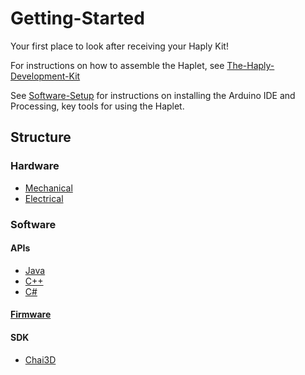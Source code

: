 # Getting-Started

Your first place to look after receiving your Haply Kit!

For instructions on how to assemble the Haplet, see [The-Haply-Development-Kit](/The-Haply-Development-Kit)

See [Software-Setup](/Software-Setup) for instructions on installing the Arduino IDE and Processing,
key tools for using the Haplet.

## Structure
### Hardware
- [Mechanical](https://github.com/HaplyHaptics/Mechanical-Drawings)
- [Electrical](https://github.com/HaplyHaptics/Electrical-Schematics)

### Software
#### APIs
- [Java](https://github.com/HaplyHaptics/Haply-API)
- [C++](https://github.com/HaplyHaptics/Haply-API-cpp)
- [C#](https://github.com/HaplyHaptics/UnityHAPI)

#### [Firmware](https://github.com/HaplyHaptics/Haply-Arduino-Firmware-Versions)

#### SDK
- [Chai3D](https://github.com/HaplyHaptics/chai3d)
 

